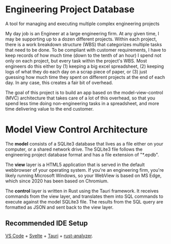 # Engineering Project Database
A tool for managing and executing multiple complex engineering projects

My day job is an Engineer at a large engineering firm. At any given time, I may be supporting up to a dozen different projects. Within each project, there is a work breakdown structure (WBS) that categorizes multiple tasks that need to be done. To be compliant with customer requirements, I have to keep records of how much time (down to the tenth of an hour) I spend not only on each project, but every task within the project's WBS. Most engineers do this either by (1) keeping a big excel spreadsheet, (2) keeping logs of what they do each day on a scrap piece of paper, or (3) just guessing how much time they spent on different projects at the end of each day. In any case, this creates a fair bit of overhead.

The goal of this project is to build an app based on the model-view-control (MVC) architecture that takes care of a lot of this overhead, so that you spend less time doing non-engineering tasks in a spreadsheet, and more time delivering value to the end customer. 

# Model View Control Architecture

The **model** consists of a SQLite3 database that lives as a file either on your computer, or a shared network drive. The SQLite3 file follows the engineering project database format and has a file extension of "*.epdb". 

The **view** layer is a HTML5 application that is served in the default webbrowser of your operating system. If you're an engineering firm, you're likely running Microsoft Windows, so your WebView is based on MS Edge, which since 2020 has been based on Chromium.

The **control** layer is written in Rust using the Tauri framework. It receives commands from the view layer, and translates them into SQL commands to execute against the model SQLite3 file. The results from the SQL query are formatted as JSON and sent back to the view layer.

## Recommended IDE Setup

[VS Code](https://code.visualstudio.com/) + [Svelte](https://marketplace.visualstudio.com/items?itemName=svelte.svelte-vscode) + [Tauri](https://marketplace.visualstudio.com/items?itemName=tauri-apps.tauri-vscode) + [rust-analyzer](https://marketplace.visualstudio.com/items?itemName=rust-lang.rust-analyzer).

